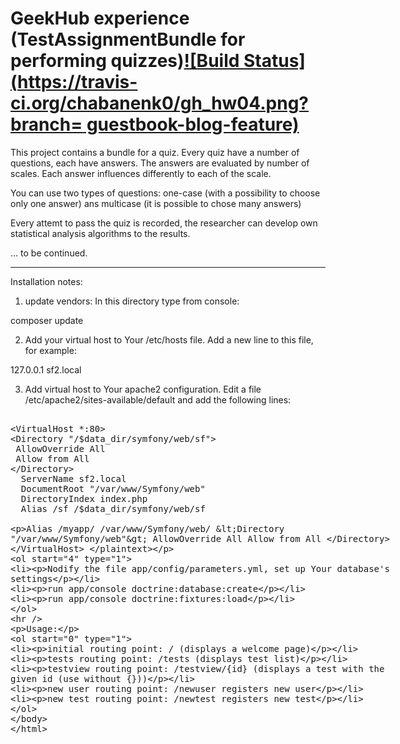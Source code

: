 GeekHub experience (TestAssignmentBundle for performing quizzes)[![Build Status](https://travis-ci.org/chabanenk0/gh_hw04.png?branch= guestbook-blog-feature)](https://travis-ci.org/chabanenk0/gh_hw04)
========================

This project contains a bundle for a quiz.
Every quiz have a number of questions, each have answers. 
The answers are evaluated by number of scales. Each answer 
influences differently to each of the scale. 

You can use two types of questions: one-case (with a possibility to 
choose only one answer) ans multicase (it is possible to chose many 
answers)

Every attemt to pass the quiz is recorded, the researcher can develop
own statistical analysis algorithms to the results.

... to be continued.

-----------
Installation notes:
1) update vendors: In this directory type from console:

composer update

2) Add your virtual host to Your /etc/hosts file. Add a new line to this file, for example:

127.0.0.1 sf2.local

3) Add virtual host to Your apache2 configuration. Edit a file /etc/apache2/sites-available/default and add the following lines:

<plaintext>
<VirtualHost *:80>
<Directory "/$data_dir/symfony/web/sf">
 AllowOverride All
 Allow from All
</Directory>
  ServerName sf2.local
  DocumentRoot "/var/www/Symfony/web"
  DirectoryIndex index.php
  Alias /sf /$data_dir/symfony/web/sf

  Alias /myapp/ /var/www/Symfony/web/
  <Directory "/var/www/Symfony/web">
   AllowOverride All
   Allow from All
  </Directory>
</VirtualHost>
</plaintext>

4) Nodify the file app/config/parameters.yml, set up Your database's settings

5) run
app/console doctrine:database:create

6) run 
app/console doctrine:fixtures:load

---------
Usage:

0) initial routing point: / (displays a welcome page)

1) tests routing point: /tests (displays test list)

2) testview routing point: /testview/{id} (displays a test with the given id (use without {}))

3) new user routing point: /newuser registers new user

4) new test routing point: /newtest registers new test
